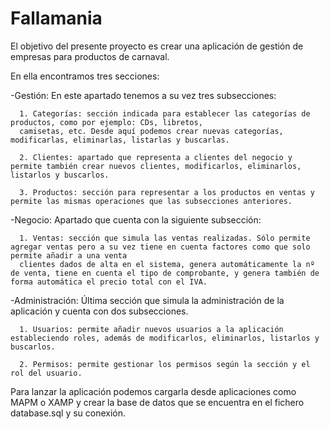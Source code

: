 # Fallamania

El objetivo del presente proyecto es crear una aplicación de gestión de empresas para productos de carnaval.

En ella encontramos tres secciones:

  -Gestión: 
    En este apartado tenemos a su vez tres subsecciones:
      
      1. Categorías: sección indicada para establecer las categorías de productos, como por ejemplo: CDs, libretos, 
      camisetas, etc. Desde aquí podemos crear nuevas categorías, modificarlas, eliminarlas, listarlas y buscarlas.
      
      2. Clientes: apartado que representa a clientes del negocio y permite también crear nuevos clientes, modificarlos, eliminarlos, listarlos y buscarlos.
      
      3. Productos: sección para representar a los productos en ventas y permite las mismas operaciones que las subsecciones anteriores.         
      
  -Negocio:
    Apartado que cuenta con la siguiente subsección:
      
      1. Ventas: sección que simula las ventas realizadas. Sólo permite agregar ventas pero a su vez tiene en cuenta factores como que solo permite añadir a una venta 
      clientes dados de alta en el sistema, genera automáticamente la nº de venta, tiene en cuenta el tipo de comprobante, y genera también de forma automática el precio total con el IVA.
  
  -Administración:
    Última sección que simula la administración de la aplicación y cuenta con dos subsecciones.
      
      1. Usuarios: permite añadir nuevos usuarios a la aplicación estableciendo roles, además de modificarlos, eliminarlos, listarlos y buscarlos.
      
      2. Permisos: permite gestionar los permisos según la sección y el rol del usuario.
      
Para lanzar la aplicación podemos cargarla desde aplicaciones como MAPM o XAMP y crear la base de datos que se encuentra en el fichero database.sql y su conexión.
